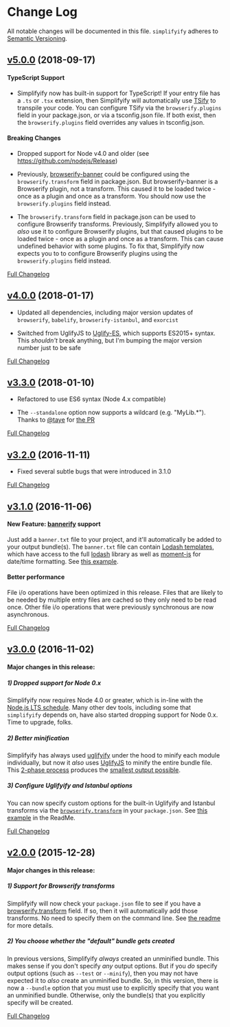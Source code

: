 # Change Log
All notable changes will be documented in this file.
`simplifyify` adheres to [Semantic Versioning](http://semver.org/).


## [v5.0.0](https://github.com/James-Messinger/simplifyify/tree/v5.0.0) (2018-09-17)

#### TypeScript Support
- Simplifyify now has built-in support for TypeScript!  If your entry file has a `.ts` or `.tsx` extension, then Simplifyify will automatically use [TSify](https://github.com/TypeStrong/tsify/) to transpile your code.  You can configure TSify via the `browserify.plugins` field in your package.json, or via a tsconfig.json file.  If both exist, then the `browserify.plugins` field overrides any values in tsconfig.json.

#### Breaking Changes
- Dropped support for Node v4.0 and older (see https://github.com/nodejs/Release)

- Previously, [browserify-banner](https://github.com/James-Messinger/browserify-banner) could be configured using the `browserify.transform` field in package.json.  But browserify-banner is a Browserify plugin, not a transform.  This caused it to be loaded twice - once as a plugin and once as a transform.  You should now use the `browserify.plugins` field instead.

- The `browserify.transform` field in package.json can be used to configure Browserify transforms.  Previously, Simplifyify allowed you to _also_ use it to configure Browserify plugins, but that caused plugins to be loaded twice - once as a plugin and once as a transform.  This can cause undefined behavior with some plugins.  To fix that, Simplifyify now expects you to to configure Browserify plugins using the `browserify.plugins` field instead.


[Full Changelog](https://github.com/James-Messinger/simplifyify/compare/v4.0.3...v5.0.0)


## [v4.0.0](https://github.com/James-Messinger/simplifyify/tree/v4.0.0) (2018-01-17)

- Updated all dependencies, including major version updates of `browserify`, `babelify`, `browserify-istanbul`, and `exorcist`

- Switched from UglifyJS to [Uglify-ES](https://www.npmjs.com/package/uglify-es), which supports ES2015+ syntax.  This _shouldn't_ break anything, but I'm bumping the major version number just to be safe


[Full Changelog](https://github.com/James-Messinger/simplifyify/compare/v3.3.0...v4.0.0)


## [v3.3.0](https://github.com/James-Messinger/simplifyify/tree/v3.3.0) (2018-01-10)

- Refactored to use ES6 syntax (Node 4.x compatible)

- The `--standalone` option now supports a wildcard (e.g. "MyLib.*").  Thanks to [@taye](https://github.com/taye) for [the PR](https://github.com/James-Messinger/simplifyify/pull/24)


[Full Changelog](https://github.com/James-Messinger/simplifyify/compare/v3.2.0...v3.3.0)


## [v3.2.0](https://github.com/James-Messinger/simplifyify/tree/v3.2.0) (2016-11-11)

- Fixed several subtle bugs that were introduced in 3.1.0


[Full Changelog](https://github.com/James-Messinger/simplifyify/compare/v3.1.0...v3.2.0)


## [v3.1.0](https://github.com/James-Messinger/simplifyify/tree/v3.1.0) (2016-11-06)

#### New Feature: [bannerify](https://www.npmjs.com/package/bannerify) support
Just add a `banner.txt` file to your project, and it'll automatically be added to your output bundle(s). The `banner.txt` file can contain [Lodash templates](https://lodash.com/docs/4.16.6#template), which have access to the full [lodash](https://lodash.com/docs/4.16.6) library as well as [moment-js](http://momentjs.com/) for date/time formatting.  See [this example](https://github.com/James-Messinger/simplifyify/blob/master/test/test-apps/hello/banner.txt).

#### Better performance
File i/o operations have been optimized in this release. Files that are likely to be needed by multiple entry files are cached so they only need to be read once.  Other file i/o operations that were previously synchronous are now asynchronous.


[Full Changelog](https://github.com/James-Messinger/simplifyify/compare/v3.0.0...v3.1.0)


## [v3.0.0](https://github.com/James-Messinger/simplifyify/tree/v3.0.0) (2016-11-02)

#### Major changes in this release:

##### 1) Dropped support for Node 0.x
Simplifyify now requires Node 4.0 or greater, which is in-line with the [Node.js LTS schedule](https://github.com/nodejs/LTS). Many other dev tools, including some that `simplifyify` depends on, have also started dropping support for Node 0.x.  Time to upgrade, folks.

##### 2) Better minification
Simplifyify has always used [uglifyify](https://www.npmjs.com/package/uglifyify) under the hood to minify each module individually, but now it _also_ uses [UglifyJS](https://github.com/mishoo/UglifyJS2#uglifyjs-2) to minify the entire bundle file. This [2-phase process](https://github.com/James-Messinger/simplifyify/blob/5ab81a30242b585bee21915fe899714404a4e81a/lib/add-transforms.js#L91-L159) produces the [smallest output possible](https://github.com/hughsk/uglifyify#motivationusage).

##### 3) Configure Uglifyify and Istanbul options
You can now specify custom options for the built-in Uglifyify and Istanbul transforms via the [`browserify.transform`](https://github.com/substack/node-browserify#browserifytransform) in your `package.json`. See [this example](https://github.com/James-Messinger/simplifyify#browserify-transforms) in the ReadMe.

[Full Changelog](https://github.com/James-Messinger/simplifyify/compare/v2.0.4...v3.0.0)


## [v2.0.0](https://github.com/James-Messinger/simplifyify/tree/v2.0.0) (2015-12-28)

#### Major changes in this release:

##### 1) Support for Browserify transforms
Simplifyify will now check your `package.json` file to see if you have a [browserify.transform](https://github.com/substack/node-browserify#browserifytransform) field.  If so, then it will automatically add those transforms.  No need to specify them on the command line.  See [the readme](https://github.com/James-Messinger/simplifyify#browserify-transforms) for more details.

##### 2) You choose whether the "default" bundle gets created
In previous versions, Simplifyify _always_ created an unminified bundle.  This makes sense if you don't specify _any_ output options.  But if you _do_ specify output options (such as `--test` or `--minify`), then you may not have expected it to _also_ create an unminified bundle.  So, in this version, there is now a `--bundle` option that you must use to explicitly specify that you want an unminified bundle.  Otherwise, only the bundle(s) that you explicitly specify will be created.

[Full Changelog](https://github.com/James-Messinger/simplifyify/compare/v1.6.0...v2.0.0)
